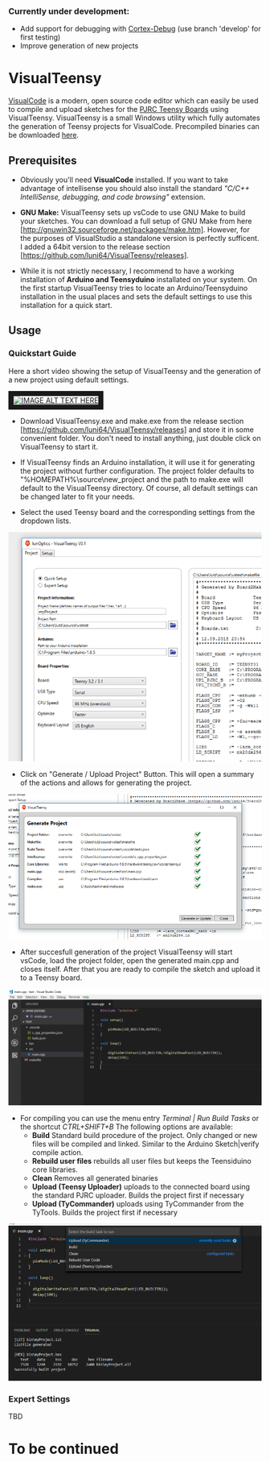 ### Currently under development:
- Add support for debugging with [Cortex-Debug](https://marketplace.visualstudio.com/items?itemName=marus25.cortex-debug) (use branch 'develop' for first testing)
- Improve generation of new projects 

# VisualTeensy
[VisualCode](https://code.visualstudio.com/) is a modern, open source code editor which can easily be used to compile and upload sketches for the [PJRC Teensy Boards](https://www.pjrc.com/) using VisualTeensy. 
VisualTeensy is a small Windows utility which fully automates the generation of Teensy projects for VisualCode. 
Precompiled binaries can be downloaded [here](https://github.com/luni64/VisualTeensy/releases).

## Prerequisites
- Obviously you'll need **VisualCode** installed. If you want to take advantage of intellisense you should also install the standard <em>"C/C++ IntelliSense, debugging, and code browsing"</em> extension. 

- **GNU Make:** VisualTeensy sets up vsCode to use GNU Make to build your sketches. You can download a full setup of GNU Make from here [http://gnuwin32.sourceforge.net/packages/make.htm]. However, for the purposes of VisualStudio a standalone version is perfectly sufficent. I added a 64bit version to the release section [https://github.com/luni64/VisualTeensy/releases]. 

- While it is not strictly necessary, I recommend to have a working installation of  **Arduino and Teensyduino** installated on your system. On the first startup VisualTeensy tries to locate an Arduino/Teensyduino installation in the usual places and sets the default settings to use this installation for a quick start. 

## Usage
### Quickstart Guide

Here a short video showing the setup of VisualTeensy and the generation of a new project using default settings. 

<a href="http://www.youtube.com/watch?feature=player_embedded&v=leQS2GS_BmE
" target="_blank"><img src="http://img.youtube.com/vi/leQS2GS_BmE/0.jpg" 
alt="IMAGE ALT TEXT HERE" width="480" height="360" border="10" /></a>

- Download VisualTeensy.exe and make.exe from the release section [https://github.com/luni64/VisualTeensy/releases] and store it in some convenient folder. You don't need to install anything, just double click on VisualTeensy to start it. 

- If VisualTeensy finds an Arduino installation, it will use it for generating the project without further configuration. The project folder defaults to "%HOMEPATH%\source\new_project and the path to make.exe will default to the VisualTeensy directory. Of course, all default settings can be changed later to fit your needs.

- Select the used Teensy board  and the corresponding settings from the dropdown lists.

![Quickstart](/media/quickSetupExample.PNG)

- Click on "Generate / Upload Project" Button. This will open a summary of the actions and allows for generating the project. 

![Generate](/media/generateDialog.PNG)

- After succesfull generation of the project VisualTeensy will start vsCode, load the project folder, open the generated main.cpp and closes itself. After that you are ready to compile the sketch and upload it to a Teensy board. 

![Generate](/media/folderView.PNG)

- For compiling you can use the menu entry *Terminal | Run Build Tasks* or the shortcut *CTRL+SHIFT+B* The following options are available: 
    - **Build** Standard build procedure of the project. Only changed or new files will be compiled and linked. Similar to the Arduino         Sketch|verify compile action. 
    - **Rebuild user files** rebuilds all user files but keeps the Teensiduino core libraries. 
    - **Clean** Removes all generated binaries
    - **Upload (Teensy Uploader)** uploads to the connected board using the standard PJRC uploader. Builds the project first if               necessary
    - **Upload (TyCommander)** uploads using TyCommander from the TyTools. Builds the project first if necessary

![Build](/media/build.PNG)

### Expert Settings
TBD







# To be continued
